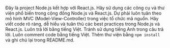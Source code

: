 <!-- Use this file to provide workspace-specific custom instructions to Copilot. For more details, visit https://code.visualstudio.com/docs/copilot/copilot-customization#_use-a-githubcopilotinstructionsmd-file -->

Đây là project Node.js kết hợp với React.js. Hãy sử dụng các công cụ và thư viện phổ biến trong cộng đồng Node.js và React.js.
Dự phải luôn tuân theo mô hình MVC (Model-View-Controller) trong việc tổ chức mã nguồn.
Hãy viết code rõ ràng, dễ hiểu và tuân thủ các best practices trong Node.js và React.js.
Luôn trả lời bằng tiếng Việt. Tránh sử dụng tiếng Anh trong câu trả lời.
Luôn comment code bằng tiếng Việt.
Thêm thư viện bằng `npm install` và ghi chú lại trong README.md.

